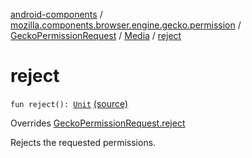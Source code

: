 [android-components](../../../index.md) / [mozilla.components.browser.engine.gecko.permission](../../index.md) / [GeckoPermissionRequest](../index.md) / [Media](index.md) / [reject](./reject.md)

# reject

`fun reject(): `[`Unit`](https://kotlinlang.org/api/latest/jvm/stdlib/kotlin/-unit/index.html) [(source)](https://github.com/mozilla-mobile/android-components/blob/master/components/browser/engine-gecko-beta/src/main/java/mozilla/components/browser/engine/gecko/permission/GeckoPermissionRequest.kt#L116)

Overrides [GeckoPermissionRequest.reject](../reject.md)

Rejects the requested permissions.

